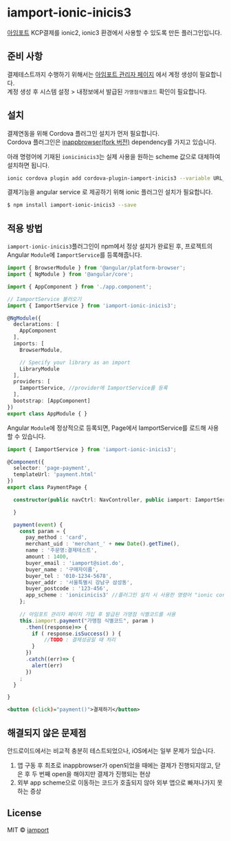 # iamport-ionic-inicis3

[아임포트](http://www.iamport.kr) KCP결제를 ionic2, ionic3 환경에서 사용할 수 있도록 만든 플러그인입니다. 

## 준비 사항  
결제테스트까지 수행하기 위해서는 [아임포트 관리자 페이지](https://admin.iamport.kr) 에서 계정 생성이 필요합니다.  
계정 생성 후 시스템 설정 > 내정보에서 발급된 `가맹점식별코드` 확인이 필요합니다.  

## 설치  

결제연동을 위해 Cordova 플러그인 설치가 먼저 필요합니다.  
Cordova 플러그인은 [inappbrowser(fork 버전)](https://github.com/iamport/cordova-plugin-inappbrowser) dependency를 가지고 있습니다.  

아래 명령어에 기재된 `ionicinicis3`는 실제 사용을 원하는 scheme 값으로 대체하여 설치하면 됩니다.  

```bash
ionic cordova plugin add cordova-plugin-iamport-inicis3 --variable URL_SCHEME=ionicinicis3 --save
```

결제기능을 angular service 로 제공하기 위해 ionic 플러그인 설치가 필요합니다.  

```bash
$ npm install iamport-ionic-inicis3 --save
```


## 적용 방법  

`iamport-ionic-inicis3`플러그인이 npm에서 정상 설치가 완료된 후, 프로젝트의 Angular `Module`에 `IamportService`를 등록해줍니다.  


```typescript
import { BrowserModule } from '@angular/platform-browser';
import { NgModule } from '@angular/core';

import { AppComponent } from './app.component';

// IamportService 불러오기
import { IamportService } from 'iamport-ionic-inicis3';

@NgModule({
  declarations: [
    AppComponent
  ],
  imports: [
    BrowserModule,

    // Specify your library as an import
    LibraryModule
  ],
  providers: [
    IamportService, //provider에 IamportService를 등록
  ],
  bootstrap: [AppComponent]
})
export class AppModule { }
```

Angular `Module`에 정상적으로 등록되면, Page에서 IamportService를 로드해 사용할 수 있습니다. 

```typescript
import { IamportService } from 'iamport-ionic-inicis3';

@Component({
  selector: 'page-payment',
  templateUrl: 'payment.html'
})
export class PaymentPage {

  constructor(public navCtrl: NavController, public iamport: IamportService) {

  }

  payment(event) {
    const param = {
      pay_method : 'card',
      merchant_uid : 'merchant_' + new Date().getTime(),
      name : '주문명:결제테스트',
      amount : 1400,
      buyer_email : 'iamport@siot.do',
      buyer_name : '구매자이름',
      buyer_tel : '010-1234-5678',
      buyer_addr : '서울특별시 강남구 삼성동',
      buyer_postcode : '123-456',
      app_scheme : 'ionicinicis3' //플러그인 설치 시 사용한 명령어 "ionic cordova plugin add cordova-plugin-iamport-inicis3 --variable URL_SCHEME=ionicinicis3" 의 URL_SCHEME 뒤에 오는 값을 넣으시면 됩니다.
    };
    
    // 아임포트 관리자 페이지 가입 후 발급된 가맹점 식별코드를 사용
    this.iamport.payment("가맹점 식별코드", param )
      .then((response)=> {
        if ( response.isSuccess() ) {
            //TODO : 결제성공일 때 처리
        }
      })
      .catch((err)=> {
        alert(err)
      })
    ;
  }

}

```

```xml
<button (click)="payment()">결제하기</button>
```

## 해결되지 않은 문제점  

안드로이드에서는 비교적 충분히 테스트되었으나, iOS에서는 일부 문제가 있습니다. 

1. 앱 구동 후 최초로 inappbrowser가 open되었을 때에는 결제가 진행되지않고, 닫은 후 두 번째 open을 해야지만 결제가 진행되는 현상
2. 외부 app scheme으로 이동하는 코드가 호출되지 않아 외부 앱으로 빠져나가지 못하는 증상  

## License

MIT © [iamport](mailto:support@iamport.kr)